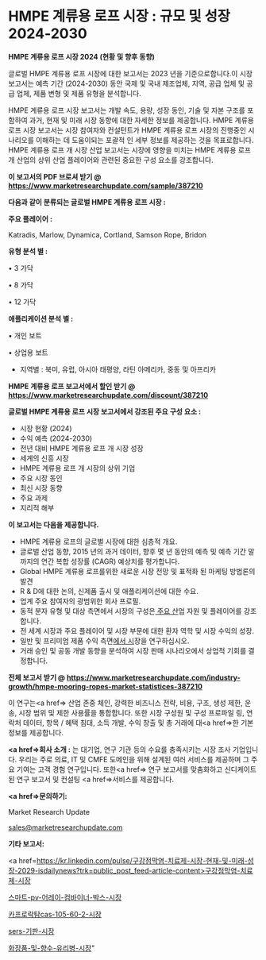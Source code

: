 # HMPE 계류용 로프 시장 : 규모 및 성장 2024-2030

<strong>HMPE 계류용 로프 시장 2024 (현황 및 향후 동향)</strong>

글로벌 HMPE 계류용 로프 시장에 대한 보고서는 2023 년을 기준으로합니다.이 시장 보고서는 예측 기간 (2024-2030) 동안 국제 및 국내 제조업체, 지역, 공급 업체 및 공급 업체, 제품 변형 및 제품 유형을 분석합니다.

HMPE 계류용 로프 시장 보고서는 개발 속도, 용량, 성장 동인, 기술 및 자본 구조를 포함하여 과거, 현재 및 미래 시장 동향에 대한 자세한 정보를 제공합니다. HMPE 계류용 로프 시장 보고서는 시장 참여자와 컨설턴트가 HMPE 계류용 로프 시장의 진행중인 시나리오를 이해하는 데 도움이되는 포괄적 인 세부 정보를 제공하는 것을 목표로합니다. HMPE 계류용 로프 개 시장 산업 보고서는 시장에 영향을 미치는 HMPE 계류용 로프 개 산업의 상위 산업 플레이어와 관련된 중요한 구성 요소를 강조합니다.



<strong>이 보고서의 PDF 브로셔 받기 @ <a href=https://www.marketresearchupdate.com/sample/387210>https://www.marketresearchupdate.com/sample/387210</a></strong>



<strong>다음과 같이 분류되는 글로벌 HMPE 계류용 로프 시장 :</strong>



<strong>주요 플레이어 :</strong>

Katradis, Marlow, Dynamica, Cortland, Samson Rope, Bridon



<strong>유형 분석 별 :</strong>

• 3 가닥

• 8 가닥

• 12 가닥



<strong>애플리케이션 분석 별 :</strong>

• 개인 보트

• 상업용 보트

<ul>
  <li>지역별 : 북미, 유럽, 아시아 태평양, 라틴 아메리카, 중동 및 아프리카</li>
</ul>


<strong>HMPE 계류용 로프 보고서에서 할인 받기 @ <a href=https://www.marketresearchupdate.com/discount/387210>https://www.marketresearchupdate.com/discount/387210</a></strong>



<strong>글로벌 HMPE 계류용 로프 시장 보고서에서 강조된 주요 구성 요소 :</strong>
<ul>
  <li>시장 현황 (2024)</li>
  <li>수익 예측 (2024-2030)</li>
  <li>전년 대비 HMPE 계류용 로프 개 시장 성장</li>
  <li>세계의 신흥 시장</li>
  <li>HMPE 계류용 로프 개 시장의 상위 기업</li>
  <li>주요 시장 동인</li>
  <li>최신 시장 동향</li>
  <li>주요 과제</li>
  <li>지리적 해부</li>
</ul>


<strong>이 보고서는 다음을 제공합니다.</strong>
<ul>
  <li>HMPE 계류용 로프의 글로벌 시장에 대한 심층적 개요.</li>
  <li>글로벌 산업 동향, 2015 년의 과거 데이터, 향후 몇 년 동안의 예측 및 예측 기간 말까지의 연간 복합 성장률 (CAGR) 예상치를 평가합니다.</li>
  <li>Global HMPE 계류용 로프를위한 새로운 시장 전망 및 표적화 된 마케팅 방법론의 발견</li>
  <li>R &amp; D에 대한 논의, 신제품 출시 및 애플리케이션에 대한 수요.</li>
  <li>업계 주요 참여자의 광범위한 회사 프로필.</li>
  <li>동적 분자 유형 및 대상 측면에서 시장의 구성은<a href=> 주요 산</a>업 자원 및 플레이어를 강조합니다.</li>
  <li>전 세계 시장과 주요 플레이어 및 시장 부문에 대한 환자 역학 및 시장 수익의 성장.</li>
  <li>일반 및 프리미엄 제품 수익 측면<a href=>에서 시</a>장을 연구하십시오.</li>
  <li>거래 승인 및 공동 개발 동향을 분석하여 시장 판매 시나리오에서 상업적 기회를 결정합니다.</li>
</ul>



<strong>전체 보고서 받기 @ <a href=https://www.marketresearchupdate.com/industry-growth/hmpe-mooring-ropes-market-statistices-387210>https://www.marketresearchupdate.com/industry-growth/hmpe-mooring-ropes-market-statistices-387210</a></strong>

이 연구는<a href=> 산업 존중</a> 체인, 강력한 비즈니스 전략, 비용, 구조, 생성 제한, 운송, 시장 범위 및 제한 사용률을 통합합니다. 또한 시장 구성원 및 구성 프로파일 링, 연락처 데이터, 항목 / 혜택 침대, 소득 개발, 수익 창출 및 총 거래에 대<a href=>한 기본 </a>정보를 제공합니다.



<strong><a href=>회사 소</a>개 :</strong>
는 대기업, 연구 기관 등의 수요를 충족시키는 시장 조사 기업입니다. 우리는 주로 의료, IT 및 CMFE 도메인을 위해 설계된 여러 서비스를 제공하며 그 주요 기여는 고객 경험 연구입니다. 또한<a href=> 연구 보</a>고서를 맞춤화하고 신디케이트 된 연구 보고서 및 컨설팅 <a href=>서비스</a>를 제공합니다.



<strong><a href=>문의하기:</a></strong>

Market Research Update

sales@marketresearchupdate.com



<strong>기타 보고서:</strong>

<a href=https://kr.linkedin.com/pulse/구강점막염-치료제-시장-현재-및-미래-성장-2029-isdailynews?trk=public_post_feed-article-content>구강점막염-치료제-시장</a>

<a href=https://www.linkedin.com/pulse/스마트-pv-어레이-컴바이너-박스-시장-경쟁-분석-및-성장-잠재력-2029-mpabf/>스마트-pv-어레이-컴바이너-박스-시장</a>

<a href=https://www.linkedin.com/pulse/카프로락탐cas-105-60-2-시장-진입-전략-및-위험-평가2029년-6bref/>카프로락탐cas-105-60-2-시장</a>

<a href=https://www.linkedin.com/pulse/sers-기판-시장-동향-및-성장-전망-trendsetters-talk-360-analysis-ajs1f/>sers-기판-시장</a>

<a href=https://www.linkedin.com/pulse/화장품-및-향수-유리병-시장-세분화-연구-목표-고객2030년-dlgyc/>화장품-및-향수-유리병-시장</a>"

